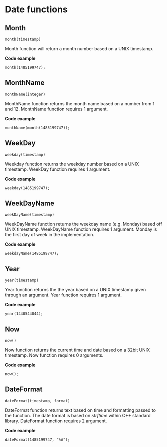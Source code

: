 # Date functions
## Month
`month(timestamp)`

Month function will return a month number based on a UNIX timestamp.

**Code example**
```
month(1485199747);
```

## MonthName
`monthName(integer)`

MonthName function returns the month name based on a number from 1 and 12.  MonthName function requires 1 argument.

**Code example**
```
monthName(month(1485199747));
```

## WeekDay
`weekday(timestamp)`

Weekday function returns the weekday number based on a UNIX timestamp.  WeekDay function requires 1 argument.

**Code example**
```
weekday(1485199747);
```

## WeekDayName
`weekDayName(timestamp)`

WeekDayName function returns the weekday name (e.g. Monday) based off UNIX timestamp. WeekDayName function requires 1 argument. Monday is the first day of week in the implementation.

**Code example**
```
weekdayName(1485199747);
```

## Year
`year(timestamp)`

Year function returns the the year based on a UNIX timestamp given through an argument. Year function requires 1 argument.

**Code example**
```
year(1440544844);
```

## Now
`now()`

Now function returns the current time and date based on a 32bit UNIX timestamp. Now function requires 0 arguments.

**Code example**
```
now();
```

## DateFormat
`dateFormat(timestamp, format)`

DateFormat function returns text based on time and formatting passed to the function. The date format is based on *strftime* within C++ standard library. DateFormat function requires 2 argument.

**Code example**
```
dateFormat(1485199747, "%A");
```
